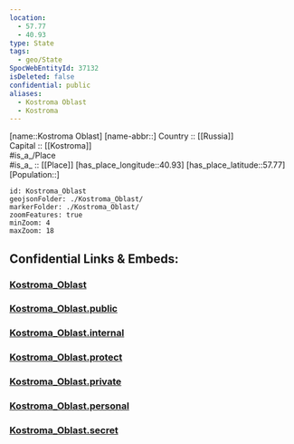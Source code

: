 ```yaml
---
location:
  - 57.77
  - 40.93
type: State
tags:
  - geo/State
SpocWebEntityId: 37132
isDeleted: false
confidential: public
aliases:
  - Kostroma Oblast
  - Kostroma 
---
```

[name::Kostroma Oblast] 
[name-abbr::] 
Country :: [[Russia]]  
Capital :: [[Kostroma]]  
#is_a_/Place  
#is_a_ :: [[Place]] 
[has_place_longitude::40.93] 
[has_place_latitude::57.77] 
[Population::] 



```leaflet
id: Kostroma_Oblast
geojsonFolder: ./Kostroma_Oblast/
markerFolder: ./Kostroma_Oblast/
zoomFeatures: true 
minZoom: 4 
maxZoom: 18
```


## Confidential Links & Embeds: 

### [Kostroma_Oblast](/_Standards/Earth/Continent/Europe/Europe~East/Russia/Russia~Central/Kostroma_Oblast.md) 

### [Kostroma_Oblast.public](/_public/Earth/Continent/Europe/Europe~East/Russia/Russia~Central/Kostroma_Oblast.public.md) 

### [Kostroma_Oblast.internal](/_internal/Earth/Continent/Europe/Europe~East/Russia/Russia~Central/Kostroma_Oblast.internal.md) 

### [Kostroma_Oblast.protect](/_protect/Earth/Continent/Europe/Europe~East/Russia/Russia~Central/Kostroma_Oblast.protect.md) 

### [Kostroma_Oblast.private](/_private/Earth/Continent/Europe/Europe~East/Russia/Russia~Central/Kostroma_Oblast.private.md) 

### [Kostroma_Oblast.personal](/_personal/Earth/Continent/Europe/Europe~East/Russia/Russia~Central/Kostroma_Oblast.personal.md) 

### [Kostroma_Oblast.secret](/_secret/Earth/Continent/Europe/Europe~East/Russia/Russia~Central/Kostroma_Oblast.secret.md)

